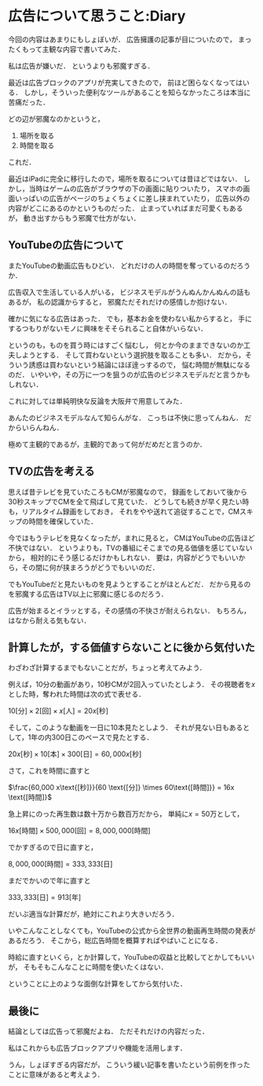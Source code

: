 広告について思うこと:Diary
======================

今回の内容はあまりにもしょぼいが．
広告擁護の記事が目についたので，
まったくもって主観な内容で書いてみた．

私は広告が嫌いだ．
というよりも邪魔すぎる．

最近は広告ブロックのアプリが充実してきたので，
前ほど困らなくなってはいる．
しかし，そういった便利なツールがあることを知らなかったころは本当に苦痛だった．

どの辺が邪魔なのかというと，

1. 場所を取る
1. 時間を取る

これだ．

最近はiPadに完全に移行したので，場所を取るについては昔ほどではない．
しかし，当時はゲームの広告がブラウザの下の画面に貼りついたり，
スマホの画面いっぱいの広告がページのちょくちょくに差し挟まれていたり，
広告以外の内容がどこにあるのかというものだった．
止まっていればまだ可愛くもあるが，
動き出すからもう邪魔で仕方がない．

YouTubeの広告について
--------------------

またYouTubeの動画広告もひどい．
どれだけの人の時間を奪っているのだろうか．

広告収入で生活している人がいる，
ビジネスモデルがうんぬんかんぬんの話もあるが，
私の認識からすると，
邪魔ただそれだけの感情しか抱けない．

確かに気になる広告はあった．
でも，基本お金を使わない私からすると，
手にするつもりがないモノに興味をそそられること自体がいらない．

というのも，ものを買う時にはすごく悩むし，
何とか今のままできないのか工夫しようとする．
そして買わないという選択肢を取ることも多い．
だから，そういう誘惑は買わないという結論にほぼ逹っするので，
悩む時間が無駄になるのだ．
いやいや，その万に一つを狙うのが広告のビジネスモデルだと言うかもしれない．

これに対しては単純明快な反論を大阪弁で用意してみた．

あんたのビジネスモデルなんて知らんがな．
こっちは不快に思ってんねん．
だからいらんねん．

極めて主観的であるが，主観的であって何がだめだと言うのか．

TVの広告を考える
---------------

思えば昔テレビを見ていたころもCMが邪魔なので，
録画をしておいて後から30秒スキップでCMを全て飛ばして見ていた．
どうしても続きが早く見たい時も，リアルタイム録画をしておき，
それをやや送れて追従することで，CMスキップの時間を確保していた．

今ではもうテレビを見なくなったが，まれに見ると，
CMはYouTubeの広告ほど不快ではない．
というよりも，TVの番組にそこまでの見る価値を感じていないから，
相対的にそう感じるだけかもしれない．
要は，内容がどうでもいいから，その間に何が挟まろうがどうでもいいのだ．

でもYouTubeだと見たいものを見ようとすることがほとんどだ．
だから見るのを邪魔する広告はTV以上に邪魔に感じるのだろう．

広告が始まるとイラッとする，その感情の不快さが耐えられない．
もちろん，はなから耐える気もない．

計算したが，する価値すらないことに後から気付いた
--------------------------------

わざわざ計算するまでもないことだが，ちょっと考えてみよう．


例えば，10分の動画があり，10秒CMが2回入っていたとしよう．
その視聴者を$x$とした時，奪われた時間は次の式で表せる．

$10\text{[分]} \times 2\text{[回]} \times x\text{[人]} = 20x\text{[秒]}$

そして，このような動画を一日に10本見たとしよう．
それが見ない日もあるとして，1年の内300日このペースで見たとする．

$20x \text{[秒]} \times 10 \text{[本]} \times 300 \text{[日]}=60,000x\text{[秒]}$

さて，これを時間に直すと

$\frac{60,000 x\text{[秒]}}{60 \text{[分]} \times 60\text{[時間]}} = 16x \text{[時間]}$

急上昇にのった再生数は数十万から数百万だから，
単純に$x=50\text{万}$として，

$16x \text{[時間]} \times 500,000 \text{[回]} = 8,000,000\text{[時間]}$

でかすぎるので日に直すと，

$8,000,000 \text{[時間]} = 333,333\text{[日]}$

まだでかいので年に直すと

$333,333\text{[日]} = 913\text{[年]}$


だいぶ適当な計算だが，絶対にこれより大きいだろう．

いやこんなことしなくても，YouTubeの公式から全世界の動画再生時間の発表があるだろう．
そこから，総広告時間を概算すればやばいことになる．

時給に直すといくら，とか計算して，YouTubeの収益と比較してとかしてもいいが，
そもそもこんなことに時間を使いたくはない．

ということに上のような面倒な計算をしてから気付いた．

最後に
--------------

結論としては広告って邪魔だよね．
ただそれだけの内容だった．

私はこれからも広告ブロックアプリや機能を活用します．

うん，しょぼすぎる内容だが，
こういう緩い記事を書いたという前例を作ったことに意味があると考えよう．
